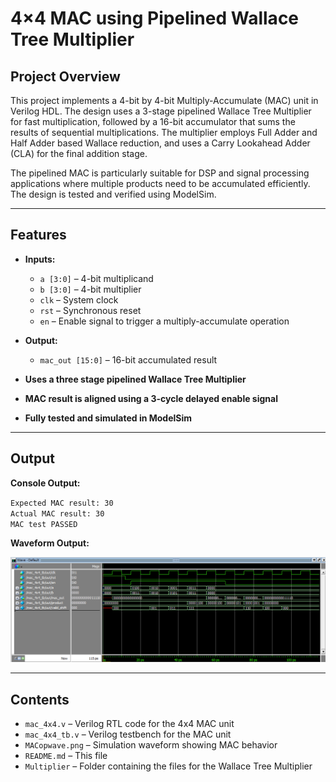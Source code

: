 # 4×4 MAC using Pipelined Wallace Tree Multiplier

## Project Overview

This project implements a 4-bit by 4-bit Multiply-Accumulate (MAC) unit in Verilog HDL. The design uses a 3-stage pipelined Wallace Tree Multiplier for fast multiplication, followed by a 16-bit accumulator that sums the results of sequential multiplications. The multiplier employs Full Adder and Half Adder based Wallace reduction, and uses a Carry Lookahead Adder (CLA) for the final addition stage.

The pipelined MAC is particularly suitable for DSP and signal processing applications where multiple products need to be accumulated efficiently. The design is tested and verified using ModelSim.

---

## Features

- **Inputs:**  
  - `a [3:0]` – 4-bit multiplicand  
  - `b [3:0]` – 4-bit multiplier  
  - `clk` – System clock  
  - `rst` – Synchronous reset  
  - `en` – Enable signal to trigger a multiply-accumulate operation

- **Output:**  
  - `mac_out [15:0]` – 16-bit accumulated result

- **Uses a three stage pipelined Wallace Tree Multiplier**
- **MAC result is aligned using a 3-cycle delayed enable signal**
- **Fully tested and simulated in ModelSim**

---

## Output

**Console Output:**

`Expected MAC result: 30` <br>
`Actual MAC result: 30` <br>
`MAC test PASSED` 

**Waveform Output:**

![Waveform Screenshot](MACopwave.png)

---

## Contents

- `mac_4x4.v` – Verilog RTL code for the 4x4 MAC unit  
- `mac_4x4_tb.v` – Verilog testbench for the MAC unit  
- `MACopwave.png` – Simulation waveform showing MAC behavior  
- `README.md` – This file
- `Multiplier` – Folder containing the files for the Wallace Tree Multiplier
